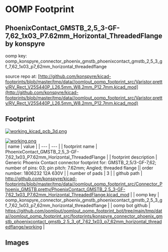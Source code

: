 # OOMP Footprint  
## PhoenixContact_GMSTB_2,5_3-GF-7,62_1x03_P7.62mm_Horizontal_ThreadedFlange  by konspyre  
  
oomp key: oomp_konspyre_connector_phoenix_gmstb_phoenixcontact_gmstb_2,5_3_gf_7,62_1x03_p7_62mm_horizontal_threadedflange  
  
source repo at: [http://github.com/konspyre/kicad-footprints/blob/master/tmp/data//oomlout_oomp_footprint_src/Varistor.pretty/RV_Rect_V25S440P_L26.5mm_W8.2mm_P12.7mm.kicad_mod](http://github.com/konspyre/kicad-footprints/blob/master/tmp/data//oomlout_oomp_footprint_src/Varistor.pretty/RV_Rect_V25S440P_L26.5mm_W8.2mm_P12.7mm.kicad_mod)  
## Footprint  
  
[![working_kicad_pcb_3d.png](working_kicad_pcb_3d_600.png)](working_kicad_pcb_3d.png)  
  
[![working.png](working_600.png)](working.png)  
| name | value | 
| --- | --- | 
| footprint name | PhoenixContact_GMSTB_2,5_3-GF-7,62_1x03_P7.62mm_Horizontal_ThreadedFlange | 
| footprint description | Generic Phoenix Contact connector footprint for: GMSTB_2,5/3-GF-7,62; number of pins: 03; pin pitch: 7.62mm; Angled; threaded flange || order number: 1806232 12A 630V | 
| number of pads | 3 | 
| github path | http://github.com/konspyre/kicad-footprints/blob/master/tmp/data//oomlout_oomp_footprint_src/Connector_Phoenix_GMSTB.pretty/PhoenixContact_GMSTB_2,5_3-GF-7,62_1x03_P7.62mm_Horizontal_ThreadedFlange.kicad_mod | 
| oomp key | oomp_konspyre_connector_phoenix_gmstb_phoenixcontact_gmstb_2,5_3_gf_7,62_1x03_p7_62mm_horizontal_threadedflange | 
| oomp bot github | https://github.com/oomlout/oomlout_oomp_footprint_bot/tree/main/tmp/data//oomlout_oomp_footprint_src/footprints/konspyre_connector_phoenix_gmstb_phoenixcontact_gmstb_2,5_3_gf_7,62_1x03_p7_62mm_horizontal_threadedflange/working | 
## Images  

